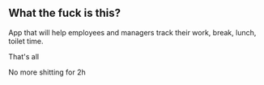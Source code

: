 ## What the fuck is this?

App that will help employees and managers track their work, break, lunch, toilet time.

That's all

No more shitting for 2h